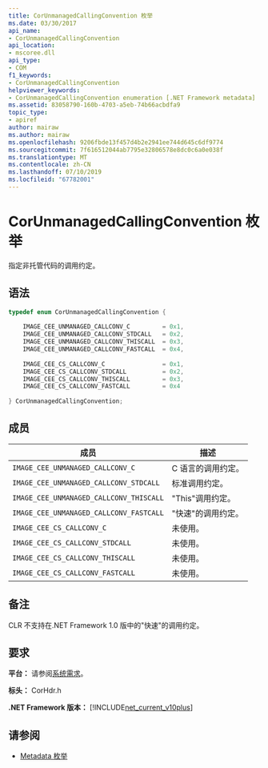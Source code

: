 ```yaml
---
title: CorUnmanagedCallingConvention 枚举
ms.date: 03/30/2017
api_name:
- CorUnmanagedCallingConvention
api_location:
- mscoree.dll
api_type:
- COM
f1_keywords:
- CorUnmanagedCallingConvention
helpviewer_keywords:
- CorUnmanagedCallingConvention enumeration [.NET Framework metadata]
ms.assetid: 83058790-160b-4703-a5eb-74b66acbdfa9
topic_type:
- apiref
author: mairaw
ms.author: mairaw
ms.openlocfilehash: 9206fbde13f457d4b2e2941ee744d645c6df9774
ms.sourcegitcommit: 7f616512044ab7795e32806578e8dc0c6a0e038f
ms.translationtype: MT
ms.contentlocale: zh-CN
ms.lasthandoff: 07/10/2019
ms.locfileid: "67782001"
---
```

# <a name="corunmanagedcallingconvention-enumeration"></a>CorUnmanagedCallingConvention 枚举
指定非托管代码的调用约定。  
  
## <a name="syntax"></a>语法  
  
```cpp  
typedef enum CorUnmanagedCallingConvention {  
  
    IMAGE_CEE_UNMANAGED_CALLCONV_C         = 0x1,  
    IMAGE_CEE_UNMANAGED_CALLCONV_STDCALL   = 0x2,  
    IMAGE_CEE_UNMANAGED_CALLCONV_THISCALL  = 0x3,  
    IMAGE_CEE_UNMANAGED_CALLCONV_FASTCALL  = 0x4,  
  
    IMAGE_CEE_CS_CALLCONV_C                = 0x1,  
    IMAGE_CEE_CS_CALLCONV_STDCALL          = 0x2,  
    IMAGE_CEE_CS_CALLCONV_THISCALL         = 0x3,  
    IMAGE_CEE_CS_CALLCONV_FASTCALL         = 0x4  
  
} CorUnmanagedCallingConvention;  
```  
  
## <a name="members"></a>成员  
  
|成员|描述|  
|------------|-----------------|  
|`IMAGE_CEE_UNMANAGED_CALLCONV_C`|C 语言的调用约定。|  
|`IMAGE_CEE_UNMANAGED_CALLCONV_STDCALL`|标准调用约定。|  
|`IMAGE_CEE_UNMANAGED_CALLCONV_THISCALL`|"This"调用约定。|  
|`IMAGE_CEE_UNMANAGED_CALLCONV_FASTCALL`|"快速"的调用约定。|  
|`IMAGE_CEE_CS_CALLCONV_C`|未使用。|  
|`IMAGE_CEE_CS_CALLCONV_STDCALL`|未使用。|  
|`IMAGE_CEE_CS_CALLCONV_THISCALL`|未使用。|  
|`IMAGE_CEE_CS_CALLCONV_FASTCALL`|未使用。|  
  
## <a name="remarks"></a>备注  
 CLR 不支持在.NET Framework 1.0 版中的"快速"的调用约定。  
  
## <a name="requirements"></a>要求  
 **平台：** 请参阅[系统需求](../../../../docs/framework/get-started/system-requirements.md)。  
  
 **标头：** CorHdr.h  
  
 **.NET Framework 版本：** [!INCLUDE[net_current_v10plus](../../../../includes/net-current-v10plus-md.md)]  
  
## <a name="see-also"></a>请参阅

- [Metadata 枚举](../../../../docs/framework/unmanaged-api/metadata/metadata-enumerations.md)
